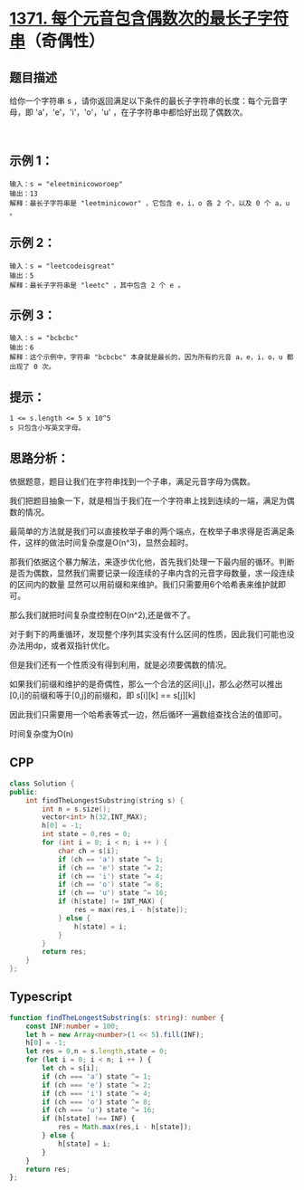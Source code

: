 # [1371. 每个元音包含偶数次的最长子字符串](https://leetcode.cn/problems/find-the-longest-substring-containing-vowels-in-even-counts/)（奇偶性）

## 题目描述

给你一个字符串 s ，请你返回满足以下条件的最长子字符串的长度：每个元音字母，即 'a'，'e'，'i'，'o'，'u' ，在子字符串中都恰好出现了偶数次。

 

## 示例 1：
```
输入：s = "eleetminicoworoep"
输出：13
解释：最长子字符串是 "leetminicowor" ，它包含 e，i，o 各 2 个，以及 0 个 a，u 。
```

## 示例 2：
```
输入：s = "leetcodeisgreat"
输出：5
解释：最长子字符串是 "leetc" ，其中包含 2 个 e 。
```

## 示例 3：
```
输入：s = "bcbcbc"
输出：6
解释：这个示例中，字符串 "bcbcbc" 本身就是最长的，因为所有的元音 a，e，i，o，u 都出现了 0 次。
```

## 提示：
```
1 <= s.length <= 5 x 10^5
s 只包含小写英文字母。
```

## 思路分析：
依据题意，题目让我们在字符串找到一个子串，满足元音字母为偶数。

我们把题目抽象一下，就是相当于我们在一个字符串上找到连续的一端，满足为偶数的情况。

最简单的方法就是我们可以直接枚举子串的两个端点，在枚举子串求得是否满足条件，这样的做法时间复杂度是O(n^3)，显然会超时。

那我们依据这个暴力解法，来逐步优化他，首先我们处理一下最内层的循环。判断是否为偶数，显然我们需要记录一段连续的子串内含的元音字母数量，求一段连续的区间内的数量
显然可以用前缀和来维护。我们只需要用6个哈希表来维护就即可。

那么我们就把时间复杂度控制在O(n^2),还是做不了。

对于剩下的两重循环，发现整个序列其实没有什么区间的性质，因此我们可能也没办法用dp，或者双指针优化。

但是我们还有一个性质没有得到利用，就是必须要偶数的情况。

如果我们前缀和维护的是奇偶性，那么一个合法的区间[i,j]，那么必然可以推出[0,i]的前缀和等于[0,j]的前缀和，即 s[i][k] == s[j][k]

因此我们只需要用一个哈希表等式一边，然后循环一遍数组查找合法的值即可。

时间复杂度为O(n)

## CPP
```cpp
class Solution {
public:
    int findTheLongestSubstring(string s) {
        int n = s.size();
        vector<int> h(32,INT_MAX);
        h[0] = -1;
        int state = 0,res = 0;
        for (int i = 0; i < n; i ++ ) {
            char ch = s[i];
            if (ch == 'a') state ^= 1;
            if (ch == 'e') state ^= 2;
            if (ch == 'i') state ^= 4;
            if (ch == 'o') state ^= 8;
            if (ch == 'u') state ^= 16;
            if (h[state] != INT_MAX) {
                res = max(res,i - h[state]);
            } else {
                h[state] = i;
            }
        }
        return res;
    }
};
```

## Typescript
```Typescript
function findTheLongestSubstring(s: string): number {
    const INF:number = 100;
    let h = new Array<number>(1 << 5).fill(INF);
    h[0] = -1;
    let res = 0,n = s.length,state = 0;
    for (let i = 0; i < n; i ++ ) {
        let ch = s[i];
        if (ch === 'a') state ^= 1;
        if (ch === 'e') state ^= 2;
        if (ch === 'i') state ^= 4;
        if (ch === 'o') state ^= 8;
        if (ch === 'u') state ^= 16;
        if (h[state] !== INF) {
            res = Math.max(res,i - h[state]);
        } else {
            h[state] = i;
        }
    }
    return res;
};
```
